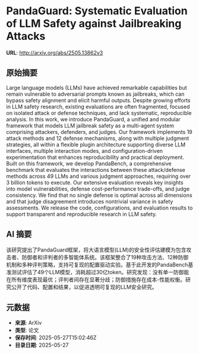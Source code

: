 # PandaGuard: Systematic Evaluation of LLM Safety against Jailbreaking Attacks

**URL**: http://arxiv.org/abs/2505.13862v3

## 原始摘要

Large language models (LLMs) have achieved remarkable capabilities but remain
vulnerable to adversarial prompts known as jailbreaks, which can bypass safety
alignment and elicit harmful outputs. Despite growing efforts in LLM safety
research, existing evaluations are often fragmented, focused on isolated attack
or defense techniques, and lack systematic, reproducible analysis. In this
work, we introduce PandaGuard, a unified and modular framework that models LLM
jailbreak safety as a multi-agent system comprising attackers, defenders, and
judges. Our framework implements 19 attack methods and 12 defense mechanisms,
along with multiple judgment strategies, all within a flexible plugin
architecture supporting diverse LLM interfaces, multiple interaction modes, and
configuration-driven experimentation that enhances reproducibility and
practical deployment. Built on this framework, we develop PandaBench, a
comprehensive benchmark that evaluates the interactions between these
attack/defense methods across 49 LLMs and various judgment approaches,
requiring over 3 billion tokens to execute. Our extensive evaluation reveals
key insights into model vulnerabilities, defense cost-performance trade-offs,
and judge consistency. We find that no single defense is optimal across all
dimensions and that judge disagreement introduces nontrivial variance in safety
assessments. We release the code, configurations, and evaluation results to
support transparent and reproducible research in LLM safety.


## AI 摘要

该研究提出了PandaGuard框架，将大语言模型(LLM)的安全性评估建模为包含攻击者、防御者和评判者的多智能体系统。该框架整合了19种攻击方法、12种防御机制和多种评判策略，支持可复现的配置驱动实验。基于此开发的PandaBench基准测试评估了49个LLM模型，消耗超过30亿token。研究发现：没有单一防御能在所有维度表现最优；评判者间存在显著分歧；防御措施存在成本-性能权衡。研究公开了代码、配置和结果，以促进透明可复现的LLM安全研究。

## 元数据

- **来源**: ArXiv
- **类型**: 论文
- **保存时间**: 2025-05-27T15:02:46Z
- **目录日期**: 2025-05-27
